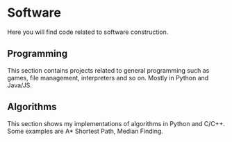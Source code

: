# Software

Here you will find code related to software construction.

## Programming

This section contains projects related to general programming such as games, file management, interpreters and so on. Mostly in Python and Java/JS.

## Algorithms

This section shows my implementations of algorithms in Python and C/C++. Some examples are A* Shortest Path, Median Finding.



